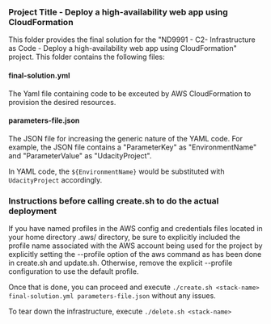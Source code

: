 ### Project Title - Deploy a high-availability web app using CloudFormation
This folder provides the final solution for the "ND9991 - C2- Infrastructure as Code - Deploy a high-availability web app using CloudFormation" project. This folder contains the following files:


#### final-solution.yml
The Yaml file containing code to be exceuted by AWS CloudFormation to provision the desired resources.

#### parameters-file.json
The JSON file for increasing the generic nature of the YAML code. For example, the JSON file contains a "ParameterKey" as "EnvironmentName" and "ParameterValue" as "UdacityProject".

In YAML code, the `${EnvironmentName}` would be substituted with `UdacityProject` accordingly.

### Instructions before calling create.sh to do the actual deployment
If you have named profiles in the AWS config and credentials files located in your home directory .aws/ directory,
be sure to explicitly included the profile name associated with the AWS account being used for the project by explicitly setting the --profile option of the aws command as has been done in create.sh and update.sh. Otherwise, remove the explicit --profile configuration to use the default profile.

Once that is done, you can proceed and execute `./create.sh <stack-name> final-solution.yml parameters-file.json` without any issues.

To tear down the infrastructure, execute `./delete.sh <stack-name>`